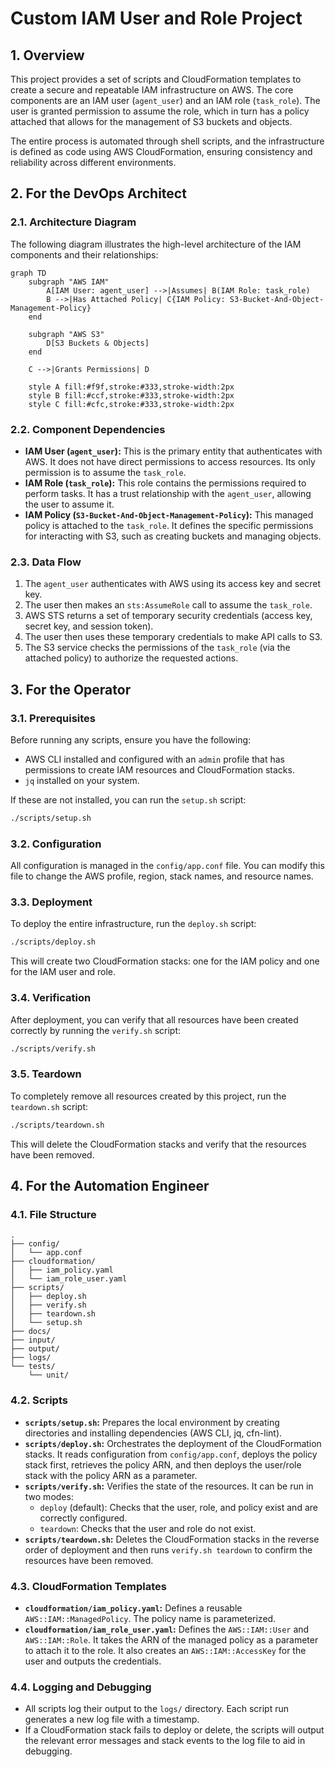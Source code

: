 # Custom IAM User and Role Project

## 1. Overview

This project provides a set of scripts and CloudFormation templates to create a secure and repeatable IAM infrastructure on AWS. The core components are an IAM user (`agent_user`) and an IAM role (`task_role`). The user is granted permission to assume the role, which in turn has a policy attached that allows for the management of S3 buckets and objects.

The entire process is automated through shell scripts, and the infrastructure is defined as code using AWS CloudFormation, ensuring consistency and reliability across different environments.

## 2. For the DevOps Architect

### 2.1. Architecture Diagram

The following diagram illustrates the high-level architecture of the IAM components and their relationships:

```mermaid
graph TD
    subgraph "AWS IAM"
        A[IAM User: agent_user] -->|Assumes| B(IAM Role: task_role)
        B -->|Has Attached Policy| C{IAM Policy: S3-Bucket-And-Object-Management-Policy}
    end

    subgraph "AWS S3"
        D[S3 Buckets & Objects]
    end

    C -->|Grants Permissions| D

    style A fill:#f9f,stroke:#333,stroke-width:2px
    style B fill:#ccf,stroke:#333,stroke-width:2px
    style C fill:#cfc,stroke:#333,stroke-width:2px
```

### 2.2. Component Dependencies

-   **IAM User (`agent_user`):** This is the primary entity that authenticates with AWS. It does not have direct permissions to access resources. Its only permission is to assume the `task_role`.
-   **IAM Role (`task_role`):** This role contains the permissions required to perform tasks. It has a trust relationship with the `agent_user`, allowing the user to assume it.
-   **IAM Policy (`S3-Bucket-And-Object-Management-Policy`):** This managed policy is attached to the `task_role`. It defines the specific permissions for interacting with S3, such as creating buckets and managing objects.

### 2.3. Data Flow

1.  The `agent_user` authenticates with AWS using its access key and secret key.
2.  The user then makes an `sts:AssumeRole` call to assume the `task_role`.
3.  AWS STS returns a set of temporary security credentials (access key, secret key, and session token).
4.  The user then uses these temporary credentials to make API calls to S3.
5.  The S3 service checks the permissions of the `task_role` (via the attached policy) to authorize the requested actions.

## 3. For the Operator

### 3.1. Prerequisites

Before running any scripts, ensure you have the following:

-   AWS CLI installed and configured with an `admin` profile that has permissions to create IAM resources and CloudFormation stacks.
-   `jq` installed on your system.

If these are not installed, you can run the `setup.sh` script:

```bash
./scripts/setup.sh
```

### 3.2. Configuration

All configuration is managed in the `config/app.conf` file. You can modify this file to change the AWS profile, region, stack names, and resource names.

### 3.3. Deployment

To deploy the entire infrastructure, run the `deploy.sh` script:

```bash
./scripts/deploy.sh
```

This will create two CloudFormation stacks: one for the IAM policy and one for the IAM user and role.

### 3.4. Verification

After deployment, you can verify that all resources have been created correctly by running the `verify.sh` script:

```bash
./scripts/verify.sh
```

### 3.5. Teardown

To completely remove all resources created by this project, run the `teardown.sh` script:

```bash
./scripts/teardown.sh
```

This will delete the CloudFormation stacks and verify that the resources have been removed.

## 4. For the Automation Engineer

### 4.1. File Structure

```
.
├── config/
│   └── app.conf
├── cloudformation/
│   ├── iam_policy.yaml
│   └── iam_role_user.yaml
├── scripts/
│   ├── deploy.sh
│   ├── verify.sh
│   ├── teardown.sh
│   └── setup.sh
├── docs/
├── input/
├── output/
├── logs/
└── tests/
    └── unit/
```

### 4.2. Scripts

-   **`scripts/setup.sh`:** Prepares the local environment by creating directories and installing dependencies (AWS CLI, jq, cfn-lint).
-   **`scripts/deploy.sh`:** Orchestrates the deployment of the CloudFormation stacks. It reads configuration from `config/app.conf`, deploys the policy stack first, retrieves the policy ARN, and then deploys the user/role stack with the policy ARN as a parameter.
-   **`scripts/verify.sh`:** Verifies the state of the resources. It can be run in two modes:
    -   `deploy` (default): Checks that the user, role, and policy exist and are correctly configured.
    -   `teardown`: Checks that the user and role do not exist.
-   **`scripts/teardown.sh`:** Deletes the CloudFormation stacks in the reverse order of deployment and then runs `verify.sh teardown` to confirm the resources have been removed.

### 4.3. CloudFormation Templates

-   **`cloudformation/iam_policy.yaml`:** Defines a reusable `AWS::IAM::ManagedPolicy`. The policy name is parameterized.
-   **`cloudformation/iam_role_user.yaml`:** Defines the `AWS::IAM::User` and `AWS::IAM::Role`. It takes the ARN of the managed policy as a parameter to attach it to the role. It also creates an `AWS::IAM::AccessKey` for the user and outputs the credentials.

### 4.4. Logging and Debugging

-   All scripts log their output to the `logs/` directory. Each script run generates a new log file with a timestamp.
-   If a CloudFormation stack fails to deploy or delete, the scripts will output the relevant error messages and stack events to the log file to aid in debugging.
